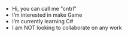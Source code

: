 - Hi, you can call me "cntrl"
- I’m interested in make Game
- I’m currently learning C#
- I am NOT looking to collaborate on any work

<!---
I'm just putting random things that I did ... 😳
--->
